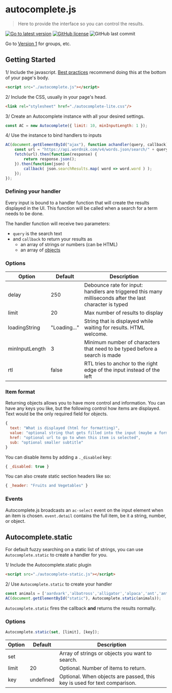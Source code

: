 # autocomplete.js

> Here to provide the interface so you can control the results.

[![Go to latest version](https://img.shields.io/github/release/vufind-org/autocomplete.js.svg)](https://github.com/vufind-org/autocomplete.js/releases)
[![GitHub license](https://img.shields.io/github/license/vufind-org/autocomplete.js.svg)](https://github.com/vufind-org/autocomplete.js/blob/master/LICENSE.md)
![GitHub last commit](https://img.shields.io/github/last-commit/vufind-org/autocomplete.js.svg)

Go to [Version 1](https://github.com/vufind-org/autocomplete.js/tree/v1) for groups, etc.

## Getting Started

1/ Include the javascript. [Best practices](https://developers.google.com/apps-script/guides/html/best-practices#load_javascript_last) recommend doing this at the bottom of your page's body.

```html
<script src="./autocomplete.js"></script>
```

2/ Include the CSS, usually in your page's head.

```html
<link rel="stylesheet" href="./autocomplete-lite.css"/>
```

3/ Create an Autocomplete instance with all your desired settings.

```js
const AC = new Autocomplete({ limit: 10, minInputLength: 1 });
```

4/ Use the instance to bind handlers to inputs

```js
AC(document.getElementById("ajax"), function achandler(query, callback) {
    const url = "https://api.wordnik.com/v4/words.json/search/" + query + "?api_key=API_KEY";
    fetch(url).then(function(response) {
        return response.json();
    }).then(function(json) {
        callback( json.searchResults.map( word => word.word ) );
    });
});
```

### Defining your handler

Every input is bound to a handler function that will create the results displayed in the UI. This function will be called when a search for a term needs to be done.

The handler function will receive two parameters:
- `query` is the search text
- and `callback` to return your results as
  - an array of strings or numbers (can be HTML)
  - an array of [objects](#item-format)

### Options

| Option | Default | Description |
|--------|---------|-------------|
| delay | 250 | Debounce rate for input: handlers are triggered this many milliseconds after the last character is typed |
| limit | 20 | Max number of results to display |
| loadingString | "Loading..." | String that is displayed while waiting for results. HTML welcome. |
| minInputLength | 3 | Minimum number of characters that need to be typed before a search is made |
| rtl | false | RTL tries to anchor to the right edge of the input instead of the left |

### Item format

Returning objects allows you to have more control and information. You can have any keys you like, but the following control how items are displayed. Text would be the only required field for objects.

```js
{
  text: "What is displayed (html for formatting)",
  value: "optional string that gets filled into the input (maybe a format-free version)",
  href: "optional url to go to when this item is selected",
  sub: "optional smaller subtitle"
}
```

You can disable items by adding a `._disabled` key:

```js
{ _disabled: true }
```

You can also create static section headers like so:

```js
{ _header: "Fruits and Vegetables" }
```

### Events

Autocomplete.js broadcasts an `ac-select` event on the input element when an item is chosen. `event.detail` contains the full item, be it a string, number, or object.

## Autocomplete.static

For default fuzzy searching on a static list of strings, you can use `Autocomplete.static` to create a handler for you.

1/ Include the Autocomplete.static plugin

```html
<script src="./autocomplete-static.js"></script>
```

2/ Use `Autocomplete.static` to create your handler

```js
const animals = ['aardvark','albatross','alligator','alpaca','ant','anteater'...];
AC(document.getElementById("static"), Autocomplete.static(animals));
```

`Autocomplete.static` fires the callback **and** returns the results normally.

### Options

```js
Autocomplete.static(set, [limit], [key]);
```

| Option | Default | Description |
|--------|---------|-------------|
| set    |         | Array of strings or objects you want to search. |
| limit  | 20      | Optional. Number of items to return. |
| key    | undefined | Optional. When objects are passed, this key is used for text comparison. |
